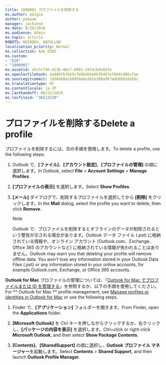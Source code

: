 ```yaml
---
title: 1800001 プロファイルを削除する
ms.author: pdigia
author: pebaum
manager: jackiesm
ms.date: 8/29/2018
ms.audience: Admin
ms.topic: article
ROBOTS: NOINDEX, NOFOLLOW
localization_priority: Normal
ms.collection: Adm_O365
ms.custom:
- "626"
- "1800001"
ms.assetid: a5c5cf46-d23b-40c7-8983-34fdcbdc02fe
ms.openlocfilehash: da0897bf834c7b96eb5e6035457ef664c486c7ae
ms.sourcegitcommit: 1d98db8acb9959aba3b5e308a567ade6b62da56c
ms.translationtype: HT
ms.contentlocale: ja-JP
ms.lasthandoff: 08/22/2019
ms.locfileid: "36513220"
---
```

# <a name="delete-a-profile"></a><span data-ttu-id="e1995-102">プロファイルを削除する</span><span class="sxs-lookup"><span data-stu-id="e1995-102">Delete a profile</span></span>

<span data-ttu-id="e1995-103">プロファイルを削除するには、次の手順を使用します。</span><span class="sxs-lookup"><span data-stu-id="e1995-103">To delete a profile, use the following steps.</span></span>
  
1. <span data-ttu-id="e1995-104">Outlook で、**[ファイル]**、**[アカウント設定]**、**[プロファイルの管理]** の順に選択します。</span><span class="sxs-lookup"><span data-stu-id="e1995-104">In Outlook, select **File** \> **Account Settings** \> **Manage Profiles**.</span></span>

2. <span data-ttu-id="e1995-105">**[プロファイルの表示]** を選択します。</span><span class="sxs-lookup"><span data-stu-id="e1995-105">Select **Show Profiles**.</span></span>

3. <span data-ttu-id="e1995-106">**[メール]** ダイアログで、削除するプロファイルを選択してから **[削除]** をクリックします。</span><span class="sxs-lookup"><span data-stu-id="e1995-106">In the **Mail** dialog, select the profile you want to delete, then click **Remove**.</span></span>

    > [!NOTE]
    > <span data-ttu-id="e1995-p101">Outlook で、プロファイルを削除するとオフラインのデータが削除されるという警告が示される場合があります。Outlook データ ファイル (.pst) に格納されている情報や、オンライン アカウント (Outlook.com、Exchange、Office 365 のアカウントなど) に格納されている情報が失われることはありません。</span><span class="sxs-lookup"><span data-stu-id="e1995-p101">Outlook may warn you that deleting your profile will remove offline data. You won't lose any information stored in your Outlook Data Files (.pst) or any information stored in your online accounts, for example Outlook.com, Exchange, or Office 365 accounts.</span></span>
  
<span data-ttu-id="e1995-109">**Outlook for Mac** プロファイルの管理については、「[Outlook for Mac でプロファイルまたは ID を管理する](https://support.office.com/article/fed2a955-74df-4a24-bef6-78a426958c4c.aspx)」を参照するか、以下の手順を使用してください。</span><span class="sxs-lookup"><span data-stu-id="e1995-109">For \*\* Outlook for Mac \*\* profile management, see [Manage profiles or identities in Outlook for Mac](https://support.office.com/article/fed2a955-74df-4a24-bef6-78a426958c4c.aspx) or use the following steps.</span></span>
  
1. <span data-ttu-id="e1995-110">Finder で、**[アプリケーション]** フォルダーを開きます。</span><span class="sxs-lookup"><span data-stu-id="e1995-110">From Finder, open the **Applications** folder.</span></span>

2. <span data-ttu-id="e1995-111">**[Microsoft Outlook]** を Ctrl キーを押しながらクリックするか、右クリックし、**[パッケージの内容を表示]** を選択します。</span><span class="sxs-lookup"><span data-stu-id="e1995-111">Ctrl+click or right-click **Microsoft Outlook**, and then select **Show Package Contents**.</span></span>

3. <span data-ttu-id="e1995-112">**[Contents]**、**[SharedSupport]** の順に選択し、**Outlook プロファイル マネージャー**を起動します。</span><span class="sxs-lookup"><span data-stu-id="e1995-112">Select **Contents** \> **Shared Support**, and then launch **Outlook Profile Manager**.</span></span>
